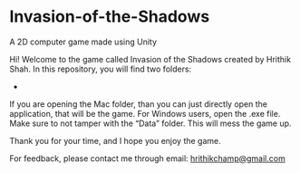 # Invasion-of-the-Shadows
A 2D computer game made using Unity

Hi! Welcome to the game called Invasion of the Shadows created by Hrithik Shah.
In this repository, you will find two folders:

- 

If you are opening the Mac folder, than you can just directly open the application, that will be the game.
For Windows users, open the .exe file. Make sure to not tamper with the “Data” folder. This will mess the game up.

Thank you for your time, and I hope you enjoy the game.

For feedback, please contact me through email: hrithikchamp@gmail.com
